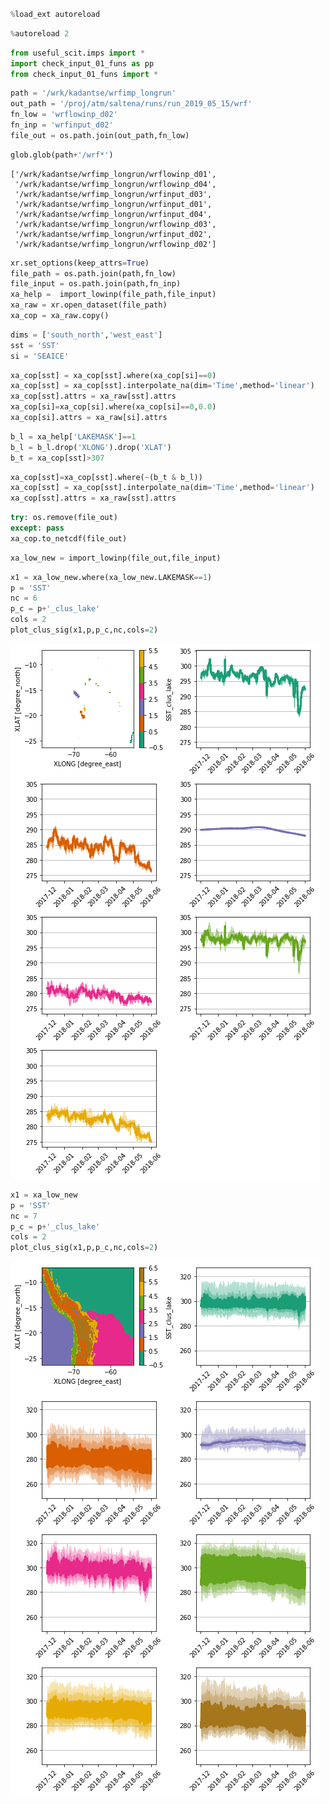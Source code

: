 ```python

```


```python
%load_ext autoreload
```


```python
%autoreload 2
```


```python
from useful_scit.imps import *
import check_input_01_funs as pp
from check_input_01_funs import *
```


```python
path = '/wrk/kadantse/wrfimp_longrun'
out_path = '/proj/atm/saltena/runs/run_2019_05_15/wrf'
fn_low = 'wrflowinp_d02'
fn_inp = 'wrfinput_d02'
file_out = os.path.join(out_path,fn_low)
```


```python
glob.glob(path+'/wrf*')
```




    ['/wrk/kadantse/wrfimp_longrun/wrflowinp_d01',
     '/wrk/kadantse/wrfimp_longrun/wrflowinp_d04',
     '/wrk/kadantse/wrfimp_longrun/wrfinput_d03',
     '/wrk/kadantse/wrfimp_longrun/wrfinput_d01',
     '/wrk/kadantse/wrfimp_longrun/wrfinput_d04',
     '/wrk/kadantse/wrfimp_longrun/wrflowinp_d03',
     '/wrk/kadantse/wrfimp_longrun/wrfinput_d02',
     '/wrk/kadantse/wrfimp_longrun/wrflowinp_d02']




```python
xr.set_options(keep_attrs=True)
file_path = os.path.join(path,fn_low)
file_input = os.path.join(path,fn_inp)
xa_help =  import_lowinp(file_path,file_input)
xa_raw = xr.open_dataset(file_path)
xa_cop = xa_raw.copy()
```


```python
dims = ['south_north','west_east']
sst = 'SST'
si = 'SEAICE'
```


```python
xa_cop[sst] = xa_cop[sst].where(xa_cop[si]==0) 
xa_cop[sst] = xa_cop[sst].interpolate_na(dim='Time',method='linear')
xa_cop[sst].attrs = xa_raw[sst].attrs
xa_cop[si]=xa_cop[si].where(xa_cop[si]==0,0.0)
xa_cop[si].attrs = xa_raw[si].attrs
```


```python
b_l = xa_help['LAKEMASK']==1
b_l = b_l.drop('XLONG').drop('XLAT')
b_t = xa_cop[sst]>307
```


```python
xa_cop[sst]=xa_cop[sst].where(~(b_t & b_l))
xa_cop[sst] = xa_cop[sst].interpolate_na(dim='Time',method='linear')
xa_cop[sst].attrs = xa_raw[sst].attrs
```


```python
try: os.remove(file_out)
except: pass
xa_cop.to_netcdf(file_out)
```


```python
xa_low_new = import_lowinp(file_out,file_input)
```


```python
x1 = xa_low_new.where(xa_low_new.LAKEMASK==1)
p = 'SST'
nc = 6
p_c = p+'_clus_lake'
cols = 2
plot_clus_sig(x1,p,p_c,nc,cols=2)
```


![png](fix_ice02_files/fix_ice02_13_0.png)



```python
x1 = xa_low_new
p = 'SST'
nc = 7
p_c = p+'_clus_lake'
cols = 2
plot_clus_sig(x1,p,p_c,nc,cols=2)
```


![png](fix_ice02_files/fix_ice02_14_0.png)



```python

```
